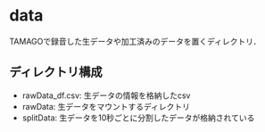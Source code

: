 # data

TAMAGOで録音した生データや加工済みのデータを置くディレクトリ．

## ディレクトリ構成
- rawData_df.csv:	生データの情報を格納したcsv
- rawData:	生データをマウントするディレクトリ
- splitData:	生データを10秒ごとに分割したデータが格納されている